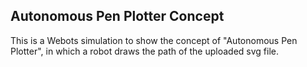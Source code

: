 ## Autonomous Pen Plotter Concept

This is a Webots simulation to show the concept of "Autonomous Pen Plotter", in which a robot draws the path of the uploaded svg file.
